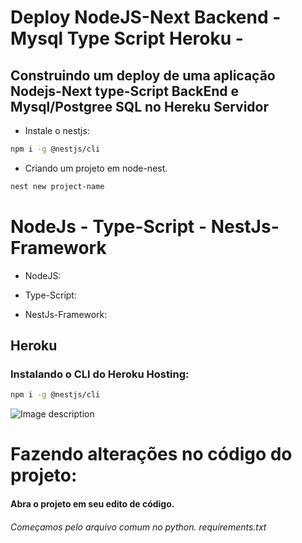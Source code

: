 # Deploy NodeJS-Next Backend -Mysql Type Script Heroku -

## Construindo um deploy de uma aplicação Nodejs-Next type-Script BackEnd e Mysql/Postgree SQL no Hereku Servidor

- Instale o nestjs:

```bash
npm i -g @nestjs/cli

```

- Criando um projeto em node-nest.

```bash
nest new project-name

```

# NodeJs - Type-Script - NestJs-Framework

- NodeJS:

- Type-Script:

- NestJs-Framework:

## Heroku

### Instalando o CLI do Heroku Hosting:

```bash
npm i -g @nestjs/cli

```

![Image description](https://dev-to-uploads.s3.amazonaws.com/uploads/articles/6ubear58pgnloer74olz.gif)

# Fazendo alterações no código do projeto:

#### Abra o projeto em seu edito de código.

###### Começamos pelo arquivo comum no python. _requirements.txt_
